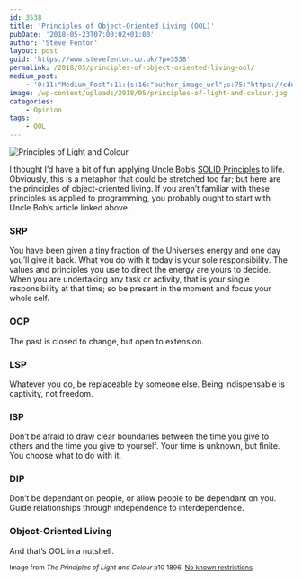 ```yaml
---
id: 3538
title: 'Principles of Object-Oriented Living (OOL)'
pubDate: '2018-05-23T07:00:02+01:00'
author: 'Steve Fenton'
layout: post
guid: 'https://www.stevefenton.co.uk/?p=3538'
permalink: /2018/05/principles-of-object-oriented-living-ool/
medium_post:
    - 'O:11:"Medium_Post":11:{s:16:"author_image_url";s:75:"https://cdn-images-1.medium.com/fit/c/400/400/1*eXkhfEuF41g5W_xnc_ydLA.jpeg";s:10:"author_url";s:38:"https://medium.com/@steve.fenton.co.uk";s:11:"byline_name";N;s:12:"byline_email";N;s:10:"cross_link";s:3:"yes";s:2:"id";s:12:"5453c7cd6ce5";s:21:"follower_notification";s:3:"yes";s:7:"license";s:19:"all-rights-reserved";s:14:"publication_id";s:2:"-1";s:6:"status";s:6:"public";s:3:"url";s:92:"https://medium.com/@steve.fenton.co.uk/principles-of-object-oriented-living-ool-5453c7cd6ce5";}'
image: /wp-content/uploads/2018/05/principles-of-light-and-colour.jpg
categories:
    - Opinion
tags:
    - OOL
---
```


![Principles of Light and Colour](/wp-content/uploads/2018/05/principles-of-light-and-colour-1024x652.jpg)

I thought I’d have a bit of fun applying Uncle Bob’s [SOLID Principles](http://butunclebob.com/ArticleS.UncleBob.PrinciplesOfOod) to life. Obviously, this is a metaphor that could be stretched too far; but here are the principles of object-oriented living. If you aren’t familiar with these principles as applied to programming, you probably ought to start with Uncle Bob’s article linked above.

### SRP

You have been given a tiny fraction of the Universe’s energy and one day you’ll give it back. What you do with it today is your sole responsibility. The values and principles you use to direct the energy are yours to decide. When you are undertaking any task or activity, that is your single responsibility at that time; so be present in the moment and focus your whole self.

### OCP

The past is closed to change, but open to extension.

### LSP

Whatever you do, be replaceable by someone else. Being indispensable is captivity, not freedom.

### ISP

Don’t be afraid to draw clear boundaries between the time you give to others and the time you give to yourself. Your time is unknown, but finite. You choose what to do with it.

### DIP

Don’t be dependant on people, or allow people to be dependant on you. Guide relationships through independence to interdependence.

### Object-Oriented Living

And that’s OOL in a nutshell.

<small>Image from *The Principles of Light and Colour* p10 1896. [No known restrictions](https://archive.org/details/principlesofligh00babb).</small>